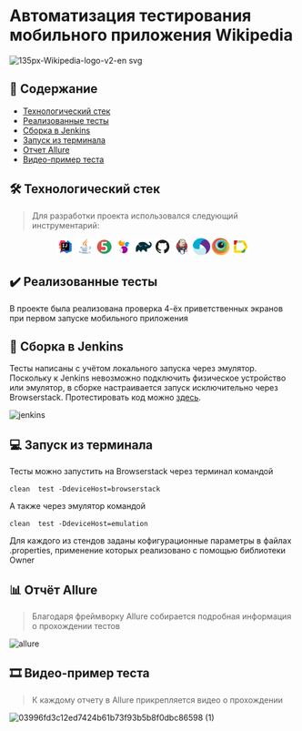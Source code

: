 # Автоматизация тестирования мобильного приложения Wikipedia 
![135px-Wikipedia-logo-v2-en svg](https://user-images.githubusercontent.com/99273725/168873134-835bf0ca-8ffd-441b-9c55-3173d440b64b.png)


## :bookmark_tabs: Содержание
- [Технологический стек](https://github.com/Kashtos90/mobile-tests/blob/main/README.md#hammer_and_wrench-%D1%82%D0%B5%D1%85%D0%BD%D0%BE%D0%BB%D0%BE%D0%B3%D0%B8%D1%87%D0%B5%D1%81%D0%BA%D0%B8%D0%B9-%D1%81%D1%82%D0%B5%D0%BA)
- [Реализованные тесты](https://github.com/Kashtos90/mobile-tests/edit/main/README.md#heavy_check_mark-%D1%80%D0%B5%D0%B0%D0%BB%D0%B8%D0%B7%D0%BE%D0%B2%D0%B0%D0%BD%D0%BD%D1%8B%D0%B5-%D1%82%D0%B5%D1%81%D1%82%D1%8B)
- [Сборка в Jenkins](https://github.com/Kashtos90/mobile-tests/edit/main/README.md#robot-%D1%81%D0%B1%D0%BE%D1%80%D0%BA%D0%B0-%D0%B2-jenkins)
- [Запуск из терминала](https://github.com/Kashtos90/mobile-tests/edit/main/README.md#computer-%D0%B7%D0%B0%D0%BF%D1%83%D1%81%D0%BA-%D0%B8%D0%B7-%D1%82%D0%B5%D1%80%D0%BC%D0%B8%D0%BD%D0%B0%D0%BB%D0%B0)
- [Отчет Allure](https://github.com/Kashtos90/mobile-tests/edit/main/README.md#bar_chart-%D0%BE%D1%82%D1%87%D0%B5%D1%82-allure)
- [Видео-пример теста](https://github.com/Kashtos90/mobile-tests/edit/main/README.md#film_strip-%D0%B2%D0%B8%D0%B4%D0%B5%D0%BE-%D0%BF%D1%80%D0%B8%D0%BC%D0%B5%D1%80-%D0%BF%D1%80%D0%BE%D1%85%D0%BE%D0%B6%D0%B4%D0%B5%D0%BD%D0%B8%D1%8F-%D1%82%D0%B5%D1%81%D1%82%D0%B0)

## :hammer_and_wrench: Технологический стек
> Для разработки проекта использовался следующий инструментарий:
> 
<p align="center">
<img width="6%" title="IntelliJ IDEA" src="images/logo/Intelij_IDEA.svg">
<img width="6%" title="Java" src="images/logo/Java.svg">
<img width="6%" title="JUnit5" src="images/logo/JUnit5.svg">
<img width="6%" title="Selenide" src="images/logo/Selenide.svg">
<img width="6%" title="Gradle" src="images/logo/Gradle.svg">
<img width="6%" title="GitHub" src="images/logo/GitHub.svg">
<img width="6%" title="Jenkins" src="images/logo/Jenkins.svg">
<img width="6%" title="Appium" src="images/logo/appium.svg">
<img width="6%" title="Browserstack" src="images/logo/browserstack-icon.svg">
<img width="6%" title="Allure Report" src="images/logo/Allure_Report.svg">
</p>

## :heavy_check_mark: Реализованные тесты
В проекте была реализована проверка 4-ёх приветственных экранов при первом запуске мобильного приложения

## :robot: Сборка в Jenkins
Тесты написаны с учётом локального запуска через эмулятор. Поскольку к Jenkins невозможно подключить физическое устройство или эмулятор, в сборке настраивается запуск исключительно через Browserstack. Протестировать код можно [здесь](https://jenkins.autotests.cloud/job/wiki-mobile-test/). 

![jenkins](https://user-images.githubusercontent.com/99273725/169070461-8c53085f-024c-4da1-bcdd-099d1dd1692b.jpg)

## :computer: Запуск из терминала
Тесты можно запустить на Browserstack через терминал командой
```
clean  test -DdeviceHost=browserstack
```

А также через эмулятор командой
```
clean  test -DdeviceHost=emulation
```
Для каждого из стендов заданы кофигурационные параметры в файлах .properties, применение которых реализовано с помощью библиотеки Owner

## :bar_chart: Отчёт Allure
> Благодаря фреймворку Allure собирается подробная информация о прохождении тестов

![allure](https://user-images.githubusercontent.com/99273725/169073828-a6ee5cf6-d54b-404f-8a76-d8ef0696dd39.jpg)

## :film_strip: Видео-пример теста
> К каждому отчету в Allure прикрепляется видео о прохождении

![03996fd3c12ed7424b61b73f93b5b8f0dbc86598 (1)](https://user-images.githubusercontent.com/99273725/169075894-173a978f-6e68-4cd2-9dc2-0d827b24395f.gif)





